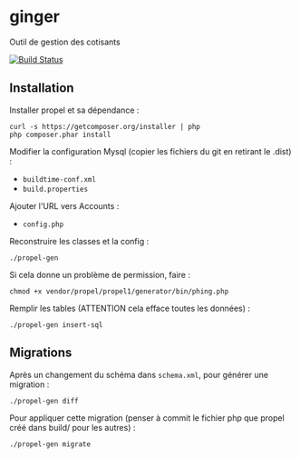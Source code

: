 ginger
======

Outil de gestion des cotisants

[![Build Status](https://secure.travis-ci.org/simde-utc/ginger.png)](http://travis-ci.org/apuyou/ginger)

Installation
------------

Installer propel et sa dépendance :

    curl -s https://getcomposer.org/installer | php
    php composer.phar install

Modifier la configuration Mysql (copier les fichiers du git en retirant le .dist) :
* `buildtime-conf.xml`
* `build.properties`

Ajouter l'URL vers Accounts :
* `config.php`

Reconstruire les classes et la config :

    ./propel-gen

Si cela donne un problème de permission, faire :

    chmod +x vendor/propel/propel1/generator/bin/phing.php

Remplir les tables (ATTENTION cela efface toutes les données) :

    ./propel-gen insert-sql

Migrations
----------

Après un changement du schéma dans `schema.xml`, pour générer une migration :
 
    ./propel-gen diff
 
Pour appliquer cette migration (penser à commit le fichier php que propel créé dans build/ pour les autres) :
 
    ./propel-gen migrate
